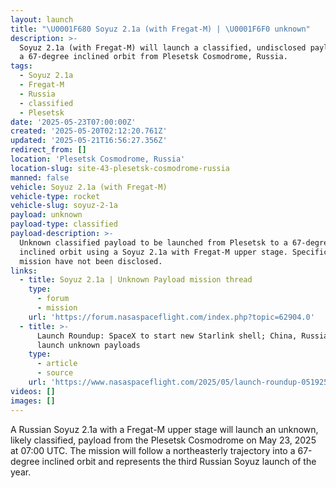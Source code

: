 ```yaml
---
layout: launch
title: "\U0001F680 Soyuz 2.1a (with Fregat-M) | \U0001F6F0 unknown"
description: >-
  Soyuz 2.1a (with Fregat-M) will launch a classified, undisclosed payload into
  a 67-degree inclined orbit from Plesetsk Cosmodrome, Russia.
tags:
  - Soyuz 2.1a
  - Fregat-M
  - Russia
  - classified
  - Plesetsk
date: '2025-05-23T07:00:00Z'
created: '2025-05-20T02:12:20.761Z'
updated: '2025-05-21T16:56:27.356Z'
redirect_from: []
location: 'Plesetsk Cosmodrome, Russia'
location-slug: site-43-plesetsk-cosmodrome-russia
manned: false
vehicle: Soyuz 2.1a (with Fregat-M)
vehicle-type: rocket
vehicle-slug: soyuz-2-1a
payload: unknown
payload-type: classified
payload-description: >-
  Unknown classified payload to be launched from Plesetsk to a 67-degree
  inclined orbit using a Soyuz 2.1a with Fregat-M upper stage. Specifics of the
  mission have not been disclosed.
links:
  - title: Soyuz 2.1a | Unknown Payload mission thread
    type:
      - forum
      - mission
    url: 'https://forum.nasaspaceflight.com/index.php?topic=62904.0'
  - title: >-
      Launch Roundup: SpaceX to start new Starlink shell; China, Russia to
      launch unknown payloads
    type:
      - article
      - source
    url: 'https://www.nasaspaceflight.com/2025/05/launch-roundup-051925/'
videos: []
images: []
---
```

A Russian Soyuz 2.1a with a Fregat-M upper stage will launch an unknown, likely classified, payload from the Plesetsk Cosmodrome on May 23, 2025 at 07:00 UTC. The mission will follow a northeasterly trajectory into a 67-degree inclined orbit and represents the third Russian Soyuz launch of the year.

